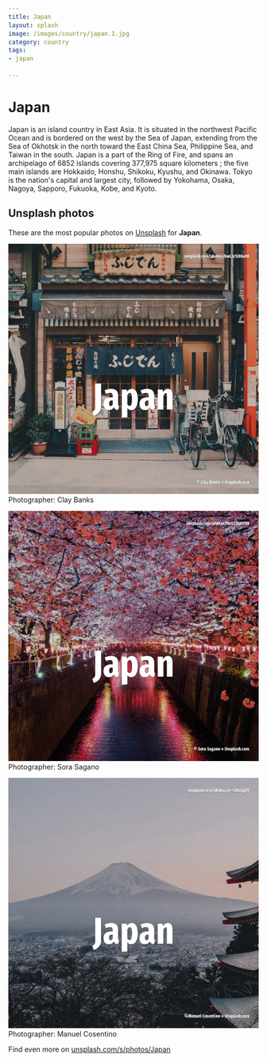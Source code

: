 ```yaml
---
title: Japan
layout: splash
image: /images/country/japan.1.jpg
category: country
tags:
- japan

---
```

# Japan

Japan  is an island country in East Asia. It is situated in the northwest Pacific Ocean and is bordered on the west by the Sea of Japan,  extending from the Sea of Okhotsk in the north toward the East China Sea, Philippine Sea, and  Taiwan in the south. Japan is a part of the Ring of Fire, and spans an archipelago of 6852 islands covering 377,975  square kilometers ; the five main islands are Hokkaido, Honshu, Shikoku, Kyushu, and Okinawa. Tokyo is the nation's capital and largest city, followed by Yokohama, Osaka, Nagoya, Sapporo,  Fukuoka, Kobe, and Kyoto.  

 
## Unsplash photos
These are the most popular photos on [Unsplash](https://unsplash.com) for **Japan**.
 
![Japan](/images/country/japan.1.jpg)
Photographer:  Clay Banks
 
![Japan](/images/country/japan.2.jpg)
Photographer:  Sora Sagano
 
![Japan](/images/country/japan.3.jpg)
Photographer:  Manuel Cosentino
 
Find even more on [unsplash.com/s/photos/Japan](https://unsplash.com/s/photos/Japan)
 
